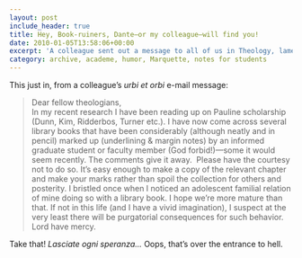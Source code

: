 ```yaml
---
layout: post
include_header: true
title: Hey, Book-ruiners, Dante—or my colleague—will find you!
date: 2010-01-05T13:58:06+00:00
excerpt: 'A colleague sent out a message to all of us in Theology, lamenting that people were marking up library books.'
category: archive, academe, humor, Marquette, notes for students
---
```

This just in, from a colleague’s <em>urbi et orbi</em> e-mail message:

> Dear fellow theologians,  
> In my recent research I have been reading up on Pauline scholarship (Dunn, Kim, Ridderbos, Turner etc.). I have now come across several library books that have been considerably (although neatly and in pencil) marked up (underlining & margin notes) by an informed graduate student or faculty member (God forbid!)—some it would seem recently. The comments give it away.  Please have the courtesy not to do so. It’s easy enough to make a copy of the relevant chapter and make your marks rather than spoil the collection for others and posterity. I bristled once when I noticed an adolescent familial relation of mine doing so with a library book. I hope we’re more mature than that. If not in this life (and I have a vivid imagination), I suspect at the very least there will be purgatorial consequences for such behavior. 
> Lord have mercy.

Take that! <em>Lasciate ogni speranza…</em> Oops, that’s over the entrance to hell.